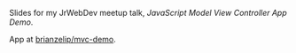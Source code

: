 Slides for my JrWebDev meetup talk, *JavaScript Model View Controller App Demo*.

App at [brianzelip/mvc-demo](https://github.com/brianzelip/mvc-demo).